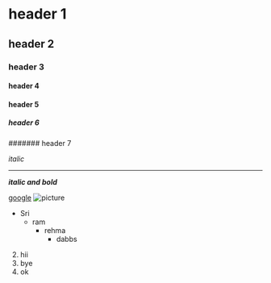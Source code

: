 # header 1
## header 2
### header 3
#### header 4
#### header 5
##### header 6
####### header 7

*italic*

** **

***italic and bold***

[google](www.youtube.com)
![picture](https://encrypted-tbn0.gstatic.com/images?q=tbn:ANd9GcTvlCADTl1AhnPj8VNMBA1S1DbvIAHeETk2Ww&usqp=CAU)
* Sri
  * ram
    * rehma
      * dabbs
      
 2. hii
  3. bye
   4. ok

